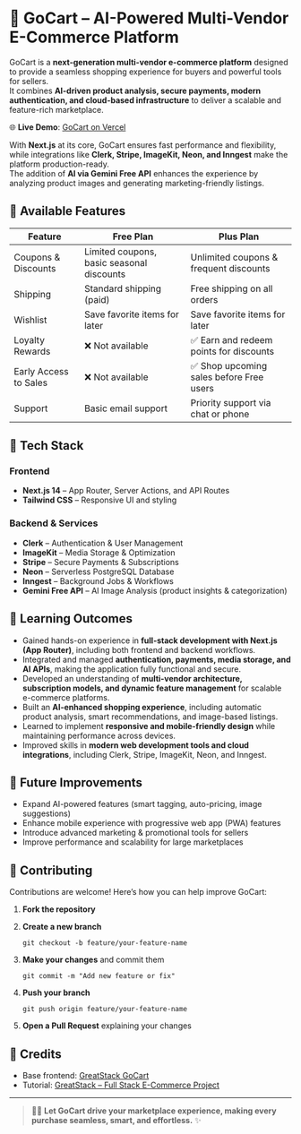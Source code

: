 # 🛒 GoCart – AI-Powered Multi-Vendor E-Commerce Platform

GoCart is a **next-generation multi-vendor e-commerce platform** designed to provide a seamless shopping experience for buyers and powerful tools for sellers.  
It combines **AI-driven product analysis, secure payments, modern authentication, and cloud-based infrastructure** to deliver a scalable and feature-rich marketplace.

🌐 **Live Demo**: [GoCart on Vercel](https://go-cart-three-teal.vercel.app)  

With **Next.js** at its core, GoCart ensures fast performance and flexibility, while integrations like **Clerk, Stripe, ImageKit, Neon, and Inngest** make the platform production-ready.  
The addition of **AI via Gemini Free API** enhances the experience by analyzing product images and generating marketing-friendly listings.


## 🚀 Available Features

| Feature                   | Free Plan                                      | Plus Plan                                  |
|----------------------------|-----------------------------------------------|--------------------------------------------|
| Coupons & Discounts        | Limited coupons, basic seasonal discounts     | Unlimited coupons & frequent discounts      |
| Shipping                   | Standard shipping (paid)                      | Free shipping on all orders                 |
| Wishlist                   | Save favorite items for later                 | Save favorite items for later               |
| Loyalty Rewards            | ❌ Not available                              | ✅ Earn and redeem points for discounts     |
| Early Access to Sales      | ❌ Not available                              | ✅ Shop upcoming sales before Free users    |
| Support                    | Basic email support                           | Priority support via chat or phone          |


## 🧩 Tech Stack

### Frontend
- **Next.js 14** – App Router, Server Actions, and API Routes  
- **Tailwind CSS** – Responsive UI and styling  

### Backend & Services
- **Clerk** – Authentication & User Management  
- **ImageKit** – Media Storage & Optimization  
- **Stripe** – Secure Payments & Subscriptions  
- **Neon** – Serverless PostgreSQL Database  
- **Inngest** – Background Jobs & Workflows  
- **Gemini Free API** – AI Image Analysis (product insights & categorization)  

## 🎯 Learning Outcomes

- Gained hands-on experience in **full-stack development with Next.js (App Router)**, including both frontend and backend workflows.  
- Integrated and managed **authentication, payments, media storage, and AI APIs**, making the application fully functional and secure.  
- Developed an understanding of **multi-vendor architecture, subscription models, and dynamic feature management** for scalable e-commerce platforms.  
- Built an **AI-enhanced shopping experience**, including automatic product analysis, smart recommendations, and image-based listings.  
- Learned to implement **responsive and mobile-friendly design** while maintaining performance across devices.  
- Improved skills in **modern web development tools and cloud integrations**, including Clerk, Stripe, ImageKit, Neon, and Inngest.  


## 📌 Future Improvements
- Expand AI-powered features (smart tagging, auto-pricing, image suggestions)  
- Enhance mobile experience with progressive web app (PWA) features  
- Introduce advanced marketing & promotional tools for sellers  
- Improve performance and scalability for large marketplaces  


## 🤝 Contributing

Contributions are welcome! Here’s how you can help improve GoCart:

1. **Fork the repository**
2. **Create a new branch**

   ```git checkout -b feature/your-feature-name```
  
3. **Make your changes** and commit them

   ```git commit -m "Add new feature or fix"```

4. **Push your branch**

   ```git push origin feature/your-feature-name```

5. **Open a Pull Request** explaining your changes

## 📖 Credits

- Base frontend: [GreatStack GoCart](https://github.com/GreatStackDev/gocart.git)  
- Tutorial: [GreatStack – Full Stack E-Commerce Project](https://youtu.be/aYu4xkBdkNA?si=VqRxLUlOk3SvuD4f)  

---
> 🚀🛒 **Let GoCart drive your marketplace experience, making every purchase seamless, smart, and effortless.** ✨